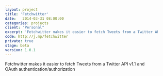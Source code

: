 ```yaml
---
layout: project
title: 'Fetchwitter'
date:   2014-03-31 08:00:00
categories: projects
client: "Personal"
excerpt: 'Fetchwitter makes it easier to fetch Tweets from a Twitter API v1.1 and OAuth authentication/authorization'
code: http://j.mp/fetchwitter
private: true
stage: beta
version: 1.0.1
---
```


Fetchwitter makes it easier to fetch Tweets from a Twitter API v1.1 and OAuth authentication/authorization